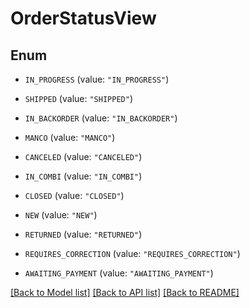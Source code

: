 # OrderStatusView

## Enum


* `IN_PROGRESS` (value: `"IN_PROGRESS"`)

* `SHIPPED` (value: `"SHIPPED"`)

* `IN_BACKORDER` (value: `"IN_BACKORDER"`)

* `MANCO` (value: `"MANCO"`)

* `CANCELED` (value: `"CANCELED"`)

* `IN_COMBI` (value: `"IN_COMBI"`)

* `CLOSED` (value: `"CLOSED"`)

* `NEW` (value: `"NEW"`)

* `RETURNED` (value: `"RETURNED"`)

* `REQUIRES_CORRECTION` (value: `"REQUIRES_CORRECTION"`)

* `AWAITING_PAYMENT` (value: `"AWAITING_PAYMENT"`)


[[Back to Model list]](../README.md#documentation-for-models) [[Back to API list]](../README.md#documentation-for-api-endpoints) [[Back to README]](../README.md)


